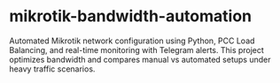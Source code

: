 # mikrotik-bandwidth-automation
Automated Mikrotik network configuration using Python, PCC Load Balancing, and real-time monitoring with Telegram alerts. This project optimizes bandwidth and compares manual vs automated setups under heavy traffic scenarios.
